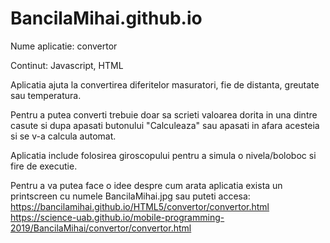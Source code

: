 # BancilaMihai.github.io

Nume aplicatie: convertor

Continut: Javascript, HTML

Aplicatia ajuta la convertirea diferitelor masuratori, fie de distanta, greutate sau temperatura.

Pentru a putea converti trebuie doar sa scrieti valoarea dorita in una dintre casute si dupa apasati butonului "Calculeaza" sau apasati in afara acesteia si se v-a calcula automat.

Aplicatia include folosirea giroscopului pentru a simula o nivela/boloboc si fire de executie.

Pentru a va putea face o idee despre cum arata aplicatia exista un printscreen cu numele BancilaMihai.jpg sau puteti accesa:
https://bancilamihai.github.io/HTML5/convertor/convertor.html
https://science-uab.github.io/mobile-programming-2019/BancilaMihai/convertor/convertor.html
